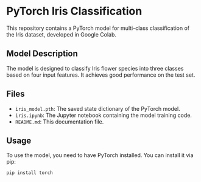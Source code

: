 # PyTorch Iris Classification

This repository contains a PyTorch model for multi-class classification of the Iris dataset, developed in Google Colab.

## Model Description

The model is designed to classify Iris flower species into three classes based on four input features. It achieves good performance on the test set.

## Files

- `iris_model.pth`: The saved state dictionary of the PyTorch model.
- `iris.ipynb`: The Jupyter notebook containing the model training code.
- `README.md`: This documentation file.

## Usage

To use the model, you need to have PyTorch installed. You can install it via pip:

```bash
pip install torch
